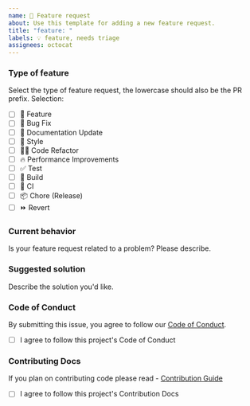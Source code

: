 ```yaml
---
name: 🚀 Feature request
about: Use this template for adding a new feature request.
title: "feature: "
labels: 💡 feature, needs triage
assignees: octocat
---
```


### Type of feature

Select the type of feature request, the lowercase should also be the PR prefix.
Selection:

- [ ] 🍕 Feature
- [ ] 🐛 Bug Fix
- [ ] 📝 Documentation Update
- [ ] 🎨 Style
- [ ] 🧑‍💻 Code Refactor
- [ ] 🔥 Performance Improvements
- [ ] ✅ Test
- [ ] 🤖 Build
- [ ] 🔁 CI
- [ ] 📦 Chore (Release)
- [ ] ⏩ Revert

<!--
Tell us what you were doing when you encountered the bug.
-->

### Current behavior

Is your feature request related to a problem? Please describe.

<!--
1. Go to '...' 
2. Click on '...' 
3. Scroll down to '...' 
4. See error
-->

### Suggested solution

Describe the solution you'd like.

<!--
Tell us what you think is the best way forward 
-->

### Code of Conduct

By submitting this issue, you agree to follow our [Code of Conduct](https://docs.opensauced.pizza/contributing/code-of-conduct/).

- [ ] I agree to follow this project's Code of Conduct

### Contributing Docs

If you plan on contributing code please read - [Contribution Guide](https://docs.opensauced.pizza/contributing/introduction-to-contributing/)

- [ ]  I agree to follow this project's Contribution Docs
